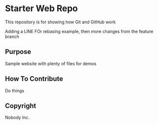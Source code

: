 # Starter Web Repo

This repository is for showing how Git and GitHub work

Adding a LINE FOr rebasing example, then more changes from the feature branch

## Purpose

Sample website with plenty of files for demos

## How To Contribute

Do things

## Copyright
Nobody Inc.